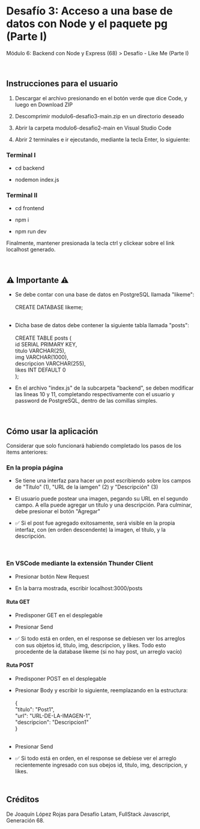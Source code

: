 <h1>Desafío 3: Acceso a una base de datos con Node y el paquete pg (Parte I)</h1>
<p>Módulo 6: Backend con Node y Express (68) > Desafío - Like Me (Parte I)<br></p><br>

<h2>Instrucciones para el usuario</h2>

<ol>
  <li><p>Descargar el archivo presionando en el botón verde que dice Code, y luego en Download ZIP</p></li>
  <li><p>Descomprimir modulo6-desafio3-main.zip en un directorio deseado</p></li>
  <li><p>Abrir la carpeta modulo6-desafio2-main en Visual Studio Code</p></li>
  <li><p>Abrir 2 terminales e ir ejecutando, mediante la tecla Enter, lo siguiente:</p></li>
</ol>

<h3>Terminal I</h3>
<ul>
  <li><p>cd backend</p></li>
  <li><p>nodemon index.js</p></li>
</ul>

<h3>Terminal II</h3>
<ul>
  <li><p>cd frontend</p></li>
  <li><p>npm i</p></li>
  <li><p>npm run dev</p></li>
</ul>
<p>Finalmente, mantener presionada la tecla ctrl y clickear sobre el link localhost generado.<br></p><br>

<h2>⚠️ Importante ⚠️</h2>
<ul>
  
  <li><p>Se debe contar con una base de datos en PostgreSQL llamada "likeme":<br><br> 
    CREATE DATABASE likeme;<br><br>
</p></li>
  
  <li><p>Dicha base de datos debe contener la siguiente tabla llamada "posts": <br> <br> 
    CREATE TABLE posts ( <br>
    id SERIAL PRIMARY KEY, <br>
    titulo VARCHAR(25), <br>
    img VARCHAR(1000), <br>
    descripcion VARCHAR(255), <br>
    likes INT DEFAULT 0 <br>
);	 
</p></li>

<li><p>En el archivo "index.js" de la subcarpeta "backend", se deben modificar las lineas 10 y 11, completando respectivamente con el usuario y password de PostgreSQL, dentro de las comillas simples.<br></p></li>  
</ul><br>

<h2>Cómo usar la aplicación</h2>
<p>Considerar que solo funcionará habiendo completado los pasos de los items anteriores:</p>

<h3>En la propia página</h3>
<ul>
  <li><p>Se tiene una interfaz para hacer un post escribiendo sobre los campos de "Título" (1), "URL de la iamgen" (2) y "Descripción" (3)</p></li>
  <li><p>El usuario puede postear una imagen, pegando su URL en el segundo campo. A ella puede agregar un título y una descripción. Para culminar, debe presionar el botón "Agregar"</p></li>
  <li><p>✅ Si el post fue agregado exitosamente, será visible en la propia interfaz, con (en orden descendente) la imagen, el título, y la descripción.<br></p></li>
</ul><br>

<h3>En VSCode mediante la extensión Thunder Client</h3>
<ul>
  <li><p>Presionar botón New Request</p></li>
  <li><p>En la barra mostrada, escribir localhost:3000/posts</p></li>
</ul>

<h4>Ruta GET</h4>
<ul>
  <li><p>Predisponer GET en el desplegable</p></li>
  <li><p>Presionar Send</p></li>
  <li><p>✅ Si todo está en orden, en el response se debiesen ver los arreglos con sus objetos id, titulo, img, descripcion, y likes. Todo esto procedente de la database likeme (si no hay post, un arreglo vacío)</p></li>
</ul>

<h4>Ruta POST</h4>
<ul>
  <li><p>Predisponer POST en el desplegable</p></li>
  <li><p>Presionar Body y escribir lo siguiente, reemplazando en la estructura:<br><br>
  {<br>
  "titulo": "Post1",<br>
  "url": "URL-DE-LA-IMAGEN-1",<br>
  "descripcion": "Descripcion1"<br>
}<br><br>
</p></li>
  <li><p>Presionar Send</p></li>
  <li><p>✅ Si todo está en orden, en el response se debiese ver el arreglo recientemente ingresado con sus obejos id, titulo, img, descripcion, y likes.</p></li>
</ul>

<h2><br>Créditos</h2>
<p>De Joaquín López Rojas para Desafío Latam, FullStack Javascript, Generación 68.</p>

